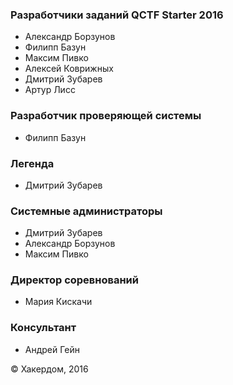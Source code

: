 ### Разработчики заданий QCTF Starter 2016

* Александр Борзунов
* Филипп Базун
* Максим Пивко
* Алексей Коврижных
* Дмитрий Зубарев
* Артур Лисс

### Разработчик проверяющей системы

* Филипп Базун

### Легенда

* Дмитрий Зубарев

### Системные администраторы

* Дмитрий Зубарев
* Александр Борзунов
* Максим Пивко

### Директор соревнований

* Мария Кискачи

### Консультант

* Андрей Гейн

&copy; Хакердом, 2016
